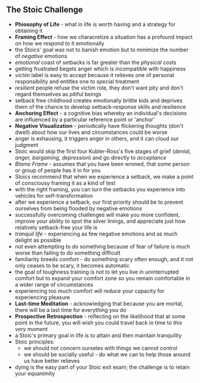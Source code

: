 ## The Stoic Challenge


- **Phiosophy of Life** - what in life is worth having and a strategy for obtaining it
- **Framing Effect** - how we characretize a situation has a profound impact on how we respond to it emotionally
- the Stoics' goal was not to banish emotion but to minimize the number of *negative* emotions
- *emotional* coast of setbacks is far greater than the *physical* costs
- getting frustrated begets anger which is incompatible with happiness
- *victim* label is easy to accept because it relieves one of personal responsibility and entitles one to special treatment
- *resilient* people refuse the victim role, they don't want pity and don't regard themselves as pitiful beings
- setback free childhood creates emotionally brittle kids and deprives them of the chance to develop setback-response skills and resilience
- **Anchoring Effect** - a cognitive bias whereby an individual's decisions are influenced by a particular reference point or 'anchor'
- **Negative Visualization** - periodically have flickering thoughts (don't dwell) about how our lives and circumstances could be worse
- anger is exhausing, it triggers anger in others, and it can cloud our judgment
- Stoic would skip the first four Kubler-Ross's five stages of grief (*denial, anger, bargaining, depression*) and go directly to *acceptance*
- *Blame Frame* - assumes that you have been wroned, that some person or group of people has it in for you
- Stoics recommend that when we experience a setback, we make a point of consciousy framing it as a kind of test
- with the right framing, you can turn the setbacks you experience into vehicles for self-transformation
- after we experience a setback, our first priority should be to prevent ourselves from being flooded by negative emotions
- successfully overcoming challenges will make you more confident, improve your ability to spot the silver linings, and appreciate just how relatively setback-free your life is
- *tranquil life* - experiencing as few negative emotions and as much delight as possible
- not even attempting to do something because of fear of failure is much worse than failing to do something difficult
- familiarity breeds comfort - do something scary often enough, and it not only ceases to be scary, it becomes automatic
- the goal of toughness training is not to let you live in uninterrupted comfort but to expand your comfort zone so you remain comfortable in a wider range of circumstances
- experiencing too much comfort will reduce your capacity for experiencing pleasure
- **Last-time Meditation** - acknowledging that because you are mortal, there will be a last time for everything you do
- **Prospective Retrospection** - reflecting on the likelihood that at some point in the future, you will wish you could travel back in time to *this very moment*
- a Stoic's primary goal in life is to attain and then maintain tranquility
- Stoic principles:
  - we should not concern ourseles with things we cannot control
  - we should be socially useful - do what we can to help those around us have better relieves
- dying is the easy part of your Stoic exit exam; the challenge is to retain your equanimity
